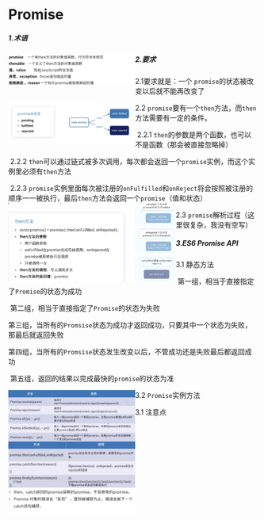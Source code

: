 # Promise

##### 1.术语

<img src="Promise.assets/image-20210419144827649.png" alt="image-20210419144827649" style="zoom:25%;" align="left"/>

##### 2.要求

2.1要求就是：一个 `promise`的状态被改变以后就不能再改变了

<img src="Promise.assets/image-20210419145157221.png" alt="image-20210419145157221" style="zoom:25%;" align="left"/>

2.2  `promise`要有一个`then`方法，而`then`方法需要有一定的条件。

​	2.2.1 `then`的参数是两个函数，也可以不是函数（那会被直接忽略掉）

​	2.2.2 `then`可以通过链式被多次调用，每次都会返回一个`promise`实例，而这个实例里必须有`then`方法

​	2.2.3 `promise`实例里面每次被注册的`onFulfilled`和`onReject`将会按照被注册的顺序一一被执行，最后`then`方法会返回一个`promise`（值和状态）<img src="Promise.assets/image-20210419151404008.png" alt="image-20210419151404008" style="zoom: 33%;" align="left"/>

2.3 `promise`解析过程（这里很复杂，我没有空写）

##### 3.ES6 Promise API

3.1 静态方法

​	第一组，相当于直接指定了`Promise`的状态为成功

​	第二组，相当于直接指定了`Promise`的状态为失败

​	第三组，当所有的`Promsise`状态为成功才返回成功，只要其中一个状态为失败，那最后就返回失败

​	第四组，当所有的`Promsise`状态发生改变以后，不管成功还是失败最后都返回成功

​	第五组，返回的结果以完成最快的`promise`的状态为准

<img src="Promise.assets/image-20210419153645013.png" alt="image-20210419153645013" style="zoom:25%;" align="left"/>

3.2 `Promise`实例方法

<img src="Promise.assets/image-20210419154457986.png" alt="image-20210419154457986" style="zoom:25%;" align="left"/>

3.1 注意点

<img src="Promise.assets/image-20210419155002159.png" alt="image-20210419155002159" style="zoom:25%;" align="left"/>